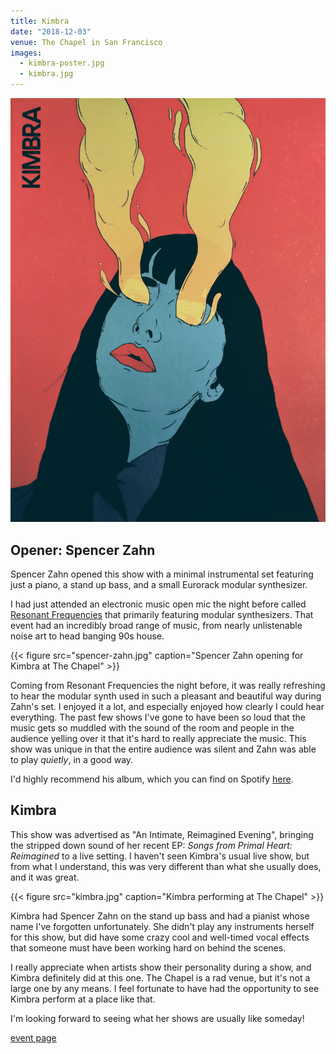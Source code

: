 ```yaml
---
title: Kimbra
date: "2018-12-03"
venue: The Chapel in San Francisco
images:
  - kimbra-poster.jpg
  - kimbra.jpg
---
```


![Kimbra poster](kimbra-poster.jpg)

## Opener: Spencer Zahn

Spencer Zahn opened this show with a minimal instrumental set featuring
just a piano, a stand up bass, and a small Eurorack modular synthesizer.

I had just attended an electronic music open mic the night before called
[Resonant Frequencies](https://www.facebook.com/thresfreq)
that primarily featuring modular synthesizers.
That event had an incredibly broad range of music, from nearly unlistenable
noise art to head banging 90s house.

{{< figure src="spencer-zahn.jpg" caption="Spencer Zahn opening for Kimbra at The Chapel" >}}

Coming from Resonant Frequencies the night before,
it was really refreshing to hear the modular synth used in such a pleasant and
beautiful way during Zahn's set.
I enjoyed it a lot, and especially enjoyed how clearly I could hear everything.
The past few shows I've gone to have been so loud that the music gets so
muddled with the sound of the room and people in the audience yelling over it
that it's hard to really appreciate the music.
This show was unique in that the entire audience was silent and Zahn was able
to play _quietly_, in a good way.

I'd highly recommend his album, which you can find on Spotify
[here](https://open.spotify.com/album/4Mo6aBU1RSDBj1spvgfIao?si=nL_zeftwRtSfdBdeNpo7cg).

## Kimbra

This show was advertised as "An Intimate, Reimagined Evening",
bringing the stripped down sound of her recent EP:
_Songs from Primal Heart: Reimagined_ to a live setting.
I haven't seen Kimbra's usual live show, but from what I understand,
this was very different than what she usually does,
and it was great.

{{< figure src="kimbra.jpg" caption="Kimbra performing at The Chapel" >}}

Kimbra had Spencer Zahn on the stand up bass and had a pianist whose name
I've forgotten unfortunately.
She didn't play any instruments herself for this show,
but did have some crazy cool and well-timed vocal effects that someone must
have been working hard on behind the scenes.

I really appreciate when artists show their personality during a show,
and Kimbra definitely did at this one.
The Chapel is a rad venue, but it's not a large one by any means.
I feel fortunate to have had the opportunity to see Kimbra perform at
a place like that.

I'm looking forward to seeing what her shows are usually like someday!

[event page](https://www.thechapelsf.com/event/1768587-kimbra-intimate-reimagined-san-francisco/)
